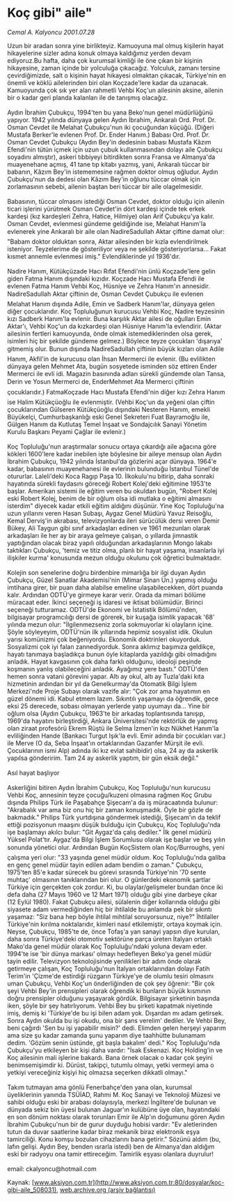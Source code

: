 # Koç gibi" aile"

*Cemal A. Kalyoncu 2001.07.28*

<div class="pNewsDetailMainContent ctx_content" itemprop="articleBody">
 Uzun bir aradan sonra yine birlikteyiz. Kamuoyuna mal olmuş kişilerin hayat hikayelerine sizler adına konuk olmaya kaldığımız yerden devam ediyoruz.Bu hafta, daha çok kurumsal kimliği ile öne çıkan bir kişinin hikayesine, zaman içinde bir yolculuğa çıkacağız. Yolculuk, zamanı tersine çevirdiğimizde, salt o kişinin hayat hikayesi olmaktan çıkacak, Türkiye'nin en önemli ve köklü ailelerinden biri olan Koçzade'lere kadar da uzanacak. Kamuoyunda çok sık yer alan rahmetli Vehbi Koç'un ailesinin aksine, ailenin bir o kadar geri planda kalanları ile de tanışmış olacağız.
 <br/>
 <br/>
 Aydın İbrahim Çubukçu, 1994'ten bu yana Beko'nun genel müdürlüğünü yapıyor. 1942 yılında dünyaya gelen Aydın İbrahim, Ankaralı Ord. Prof. Dr. Osman Cevdet ile Melahat Çubukçu'nun iki çocuğundan küçüğü. (Diğeri Mustafa Berker'le evlenen Prof. Dr. Ender Hanım.) Babası Ord. Prof. Dr. Osman Cevdet Çubukçu (Aydın Bey'in dedesinin babası Mustafa Kâzım Efendi'nin tütün içmek için uzun çubuk kullanmasından dolayı aile Çubukçu soyadını almıştır), askeri tıbbiyeyi bitirdikten sonra Fransa ve Almanya'da muayenehane açmış, 41 tane tıp kitabı yazmış, yani, Ankaralı tüccar bir babanın, Kâzım Bey'in istememesine rağmen doktor olmuş oğludur. Aydın Çubukçu'nun da dedesi olan Kâzım Bey'in oğlunu tüccar olmak için zorlamasının sebebi, ailenin baştan beri tüccar bir aile olagelmesidir.
 <br/>
 <br/>
 Babasının, tüccar olmasını istediği Osman Cevdet, doktor olduğu için ailenin ticari işlerini yürütmek Osman Cevdet'in dört kardeşi içinde tek erkek kardeşi (kız kardeşleri Zehra, Hatice, Hilmiye) olan Arif Çubukçu'ya kalır. Osman Cevdet, evlenmesi gündeme geldiğinde ise, Melahat Hanım'la evlenerek yine Ankaralı bir aile olan NadireSadullah Aktar çiftine damat olur: "Babam doktor olduktan sonra, Aktar ailesinden bir kızla evlendirilmek isteniyor. Teyzelerime de gösteriliyor veya ne şekilde gösteriyorlarsa... Fakat kısmet annemle evlenmesi imiş." Evlendiklerinde yıl 1936'dır.
 <br/>
 <br/>
 Nadire Hanım, Kütükçüzade Hacı Rıfat Efendi'nin ünlü Koçzade'lere gelin giden Fatma Hanım dışındaki kızıdır. Koçzade Hacı Mustafa Efendi ile evlenen Fatma Hanım Vehbi Koç, Hüsniye ve Zehra Hanım'ın annesidir. NadireSadullah Aktar çiftinin de, Osman Cevdet Çubukçu ile evlenen Melahat Hanım dışında Adile, Emin ve Sadberk Hanım'lar, dünyaya gelen diğer çocuklarıdır. Koç Topluluğunun kurucusu Vehbi Koç, Nadire teyzesinin kızı Sadberk Hanım'la evlenir. Buna karşılık Aktar ailesi de oğulları Emin Aktar'ı, Vehbi Koç'un da kızkardeşi olan Hüsniye Hanım'la evlendirir. (Aktar ailesinin fertleri kamuoyunda, önde olmak istemediklerinden olsa gerek, isimleri hiç bir şekilde gündeme gelmez.) Böylece teyze çocukları 'dışarıya' gitmemiş olur. Bunun dışında NadireSadullah çiftinin büyük kızları olan Adile Hanım, Akfil'in de kurucusu olan İhsan Mermerci ile evlenir. (Bu evlilikten dünyaya gelen Mehmet Ata, bugün sosyetede isminden söz ettiren Ender Mermerci ile evli idi. Magazin basınında adları sürekli gündemde olan Tansa, Derin ve Yosun Mermerci de, EnderMehmet Ata Mermerci çiftinin çocuklarıdır.) FatmaKoçzade Hacı Mustafa Efendi'nin diğer kızı Zehra Hanım ise Halim Kütükçüoğlu ile evlenmiştir. (Vehbi Koç'un da yeğeni olan çiftin çocuklarından Gülseren Kütükçüoğlu dışındaki Nesteren Hanım, emekli Büyükelçi, Cumhurbaşkanlığı eski Genel Sekreteri Fuat Bayramoğlu ile, Gülgen Hanım da Kutlutaş Temel İnşaat ve Sondajcılık Sanayi Yönetim Kurulu Başkanı Peyami Çağlar ile evlenir.)
 <br/>
 <br/>
 Koç Topluluğu'nun araştırmalar sonucu ortaya çıkardığı aile ağacına göre kökleri 1600'lere kadar inebilen işte böylesine bir aileye mensup olan Aydın İbrahim Çubukçu, 1942 yılında İstanbul'da gözlerini açar dünyaya. 1964'e kadar, babasının muayenehanesi ile evlerinin bulunduğu İstanbul Tünel'de otururlar. Laleli'deki Koca Ragıp Paşa 10. İlkokulu'nu bitirip, daha sonraki hayatında sürekli faydasını göreceği Robert Kolej'deki eğitimine 1953'te başlar. Amerikan sistemi ile eğitim veren bu okuldan bugün, "Robert Kolej eski Robert Kolej, benim de bir oğlum olsa idi mutlaka o eğitimi almasını isterdim" diyecek kadar etkili eğitim aldığını düşünür. Yine Koç Topluluğu'na uzun yıllarını veren Hasan Subaşı, Aygaz Genel Müdürü Yavuz Reisoğlu, Kemal Derviş'in akrabası, televizyonlarda ileri sürücülük dersi veren Demir Bükey, Ali Taygun gibi sınıf arkadaşları edinen ve 1961 mezunları olarak arkadaşları ile her ay bir araya gelmeye çalışan, o yıllarda jimnastik yaptığından olacak biraz yapılı olduğundan arkadaşlarının Mongo lakabı taktıkları Çubukçu, 'temiz ve titiz olma, planlı bir hayat yaşama, insanlarla iyi ilişkiler kurma' konusunda mezun olduğu okulunu çok öğretici bulmaktadır.
 <br/>
 <br/>
 Kolejin son senelerine doğru birdenbire mimarlığa bir ilgi duyan Aydın Çubukçu, Güzel Sanatlar Akademisi'nin (Mimar Sinan Ün.) yapmış olduğu imtihana girer, bir puan daha alabilse emeline ulaşabilecekken, dört puanda kalır. Ardından ODTÜ'ye girmeye karar verir. Orada da mimari bölüme müracaat eder. İkinci seçeneği iş idaresi ve iktisat bölümüdür. Birinci seçeneği tutturamaz. ODTÜ'de Ekonomi ve İstatistik Bölümü'nden, bilgisayar programcılığı dersi de görerek, bir kuşağa isimlik yapacak '68' yılında mezun olur: "İlgilenmezseniz zorla sokmuyorlar ki olayların içine. Şöyle söyleyeyim, ODTÜ'nün ilk yıllarında hepimiz sosyalist idik. Okulun yarısı komünizmi çok beğeniyordu. Ekonomik doktrinleri okuyorduk. Sosyalizmi çok iyi falan zannediyorduk. Sonra aklımız başımıza geldikçe, hayatı tanımaya başladıkça bunun öyle kitaplarda yazıldığı gibi olmadığını anladık. Hayat kavgasının çok daha farklı olduğunu, ideoloji peşinde koşmanın yanlış olabileceğini anladık. Ayağımız yere bastı." ODTÜ'den hemen sonra vatani görevini yapar. Altı ay okul, altı ay Tuzla'daki kıta hizmetinin ardından bir yıl da Genelkurmay'da Otomatik Bilgi İşlem Merkezi'nde Proje Subayı olarak vazife alır: "Çok zor ama hayatımın en güzel dönemi idi. Kabul etmem lazım. Sıkıntılı yaşamayı da öğrendik, gece eksi 25 derecede, sobası olmayan yerlerde yatıp uyumayı da... Yine bir oğlum olsa (Aydın Çubukçu, 1963'te bir arkadaş toplantısında tanışıp, 1969'da hayatını birleştirdiği, Ankara Üniversitesi'nde rektörlük de yapmış olan ziraat profesörü Ekrem Rüştü ile Selma İzmen'in kızı Nükhet Hanım'la evliliğinden Hande (Bankacı Turgut Işık'la evli. Emir adında bir çocukları var.) ile Merve (O da, Seba İnşaat'ın ortaklarından Gazanfer Mürşit ile evli. Çocuklarının ismi Alp) adında iki kız evlat sahibidir) olsa, 24 ay da askerlik yapılsa gönderirim. Tam 24 ay askerlik yaptım, bir gün eksik değil."
 <br/>
 <br/>
 Asıl hayat başlıyor
 <br/>
 <br/>
 Askerliğini bitiren Aydın İbrahim Çubukçu, Koç Topluluğu'nun kurucusu Vehbi Koç, annesinin teyze çocuğu/kuzeni olmasına rağmen Koç Grubu dışında Philips Türk ile Paşabahçe Şişecam'a da iş müracaatında bulunur: "Akrabalık var ama biz onu hiç bir zaman konuşmadık. Öyle bir gözle de bakmadık." Philips Türk yurtdışına göndermek istediği, Şişecam'ın da teklif ettiği pozisyonun maaşını düşük bulduğu için Çubukçu, Koç Topluluğu'nda işe başlamayı akılcı bulur: "Git Aygaz'da çalış dediler." İlk genel müdürü Yüksel Polat'tır. Aygaz'da Bilgi İşlem Sorumlusu olarak işe başlar ve beş yılın sonunda yönetici olur. Ardından Bugün KoçSistem olan Koç/Burroughs, yeni çalışma yeri olur: "33 yaşında genel müdür oldum. Koç Topluluğu'nda galiba en genç genel müdür tayin edilen adam bendim o zaman." Çubukçu, 1975'ten 85'e kadar sürecek bu görevi sırasında Türkiye'nin '70 sente muhtaç' olmasının tanıklarından biri olur. O günlerdeki ekonomik şartlar Türkiye için gerçekten çok zordur. Ki, bu olaylar/gelişmeler bundan önce iki defa daha (27 Mayıs 1960 ve 12 Mart 1971) olduğu gibi yine darbeye çıkar (12 Eylül 1980). Fakat Çubukçu ailesi, sülalenin diğer kollarında olduğu gibi siyasete adam vermediğinden hiç bir ihtilalde bu anlamda pek bir sıkıntı yaşamaz: "Siz bana hep böyle ihtilal mihtilal soruyorsunuz, niye?" İhtilaller Türkiye'nin kırılma noktalarıdır, kimleri nasıl etkilemiştir, ortaya koymak için. Neyse, Çubukçu, 1985'te de, önce Tofaş'a yan sanayi yapsın diye kurulan, daha sonra Türkiye'deki otomotiv sektörüne parça üreten İtalyan ortaklı Mako'da genel müdür olarak Koç Topluluğu'ndaki yoluna devam eder. 1994'te ise 'bir dünya markası' olmayı hedefleyen Beko'ya genel müdür tayin edilir. Televizyon teknolojisinde yenilikleri bir adım önde olarak getirmeye çalışan, Koç Topluluğu'nun İtalyan ortaklarından dolayı Fatih Terim'in 'Çizme'de estirdiği rüzgarın Türkiye'ye de olumlu tesiri olmasını uman Çubukçu, Vehbi Koç'un önderliğinden de çok şey öğrenir: "Bir çok şeyi Vehbi Bey'in prensipleri olarak öğrendik ki bunların büyük kısmının doğru prensipler olduğunu yaşayarak gördük. Bilgisayar şirketinin başında iken, şöyle bir şey hatırlıyorum. Vehbi Bey bu şirketi kapatmak niyetinde imiş, demiş ki 'Türkiye'de bu işi bilen adam yok. Dışardan mı adam getirsek. Sonra Aydın okulda bu işi okudu, ona bir şans verelim' dediler. Ve Vehbi Bey, beni çağırdı 'Sen bu işi yapabilir misin?' dedi. Elimden gelen herşeyi yaparım ama size şu kadar zamanda şunu yaparım diye taahhütte bulunamam dedim. 'Gözüm senin üstünde, git başla bakalım' dedi." Koç Topluluğu'nda Çubukçu'yu etkileyen bir kişi daha vardır: "İsak Eskenazi. Koç Holding'in ve Koç ailesinin mali işlerine bakardı. Bana örnek olacak o kadar çok şeyini benimsemişimdir ki. Dürüst, takipçi, tutumlu olmayı, yetki vermeyi ama o yetkiyi vereceğiniz kişiyi hiç olmazsa seçerken dikkatli olmayı."
 <br/>
 <br/>
 Takım tutmayan ama gönlü Fenerbahçe'den yana olan, kurumsal üyeliklerinin yanında TSÜİAD, Rahmi M. Koç Sanayi ve Teknoloji Müzesi ve sahibi olduğu eski bir arabası dolayısıyla, merkezi İngiltere'de bulunan ve dünyada sekiz bin üyesi bulunan Jaguar'ın kulübüne üye olan, hayatındaki en son dönüm noktası olarak torunları Emir ile Alp'ın doğumunu gören Aydın İbrahim Çubukçu'nun bir de gurur duyduğu hobisi vardır: "Ev aletlerinden tutun da duvar saatlerine kadar biraz mekanik biraz elektronik eşya tamirciliği. Konu komşu bozulan cihazlarını bana getirir." Sözünü aldım (bu, lafın gelişi. Aydın Bey, benden ısrarla istedi) ben de Almanya'dan aldığım eski bir radyoyu ona tamir ettireceğim. Tamirlik eşyası olanlara duyrulur!
 <br/>
 <br/>
 email: ckalyoncu@hotmail.com
 <br/>
</div>


Kaynak: [www.aksiyon.com.tr](http://www.aksiyon.com.tr:80/dosyalar/koc-gibi-aile_508031), [web.archive.org (arşiv bağlantısı)](http://web.archive.org/web/20160304065850/http://www.aksiyon.com.tr:80/dosyalar/koc-gibi-aile_508031)
